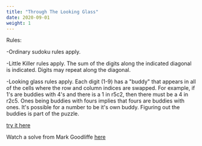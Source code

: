 ```yaml
---
title: "Through The Looking Glass"
date: 2020-09-01
weight: 1
---
```

Rules:

-Ordinary sudoku rules apply.

-Little Killer rules apply. The sum of the digits along the indicated diagonal is indicated. Digits may repeat along the diagonal.

-Looking glass rules apply. Each digit (1-9) has a "buddy" that appears in all of the cells where the row and column indices are swapped. For example, if 1's are buddies with 4's and there is a 1 in r5c2, then there must be a 4 in r2c5. Ones being buddies with fours implies that fours are buddies with ones. It's possible for a number to be it's own buddy. Figuring out the buddies is part of the puzzle.

<a href="https://app.crackingthecryptic.com/rg6ptPrtBF">try it here</a>

Watch a solve from Mark Goodliffe <a href="https://www.youtube.com/watch?v=nT27_WftH04">here</a>
